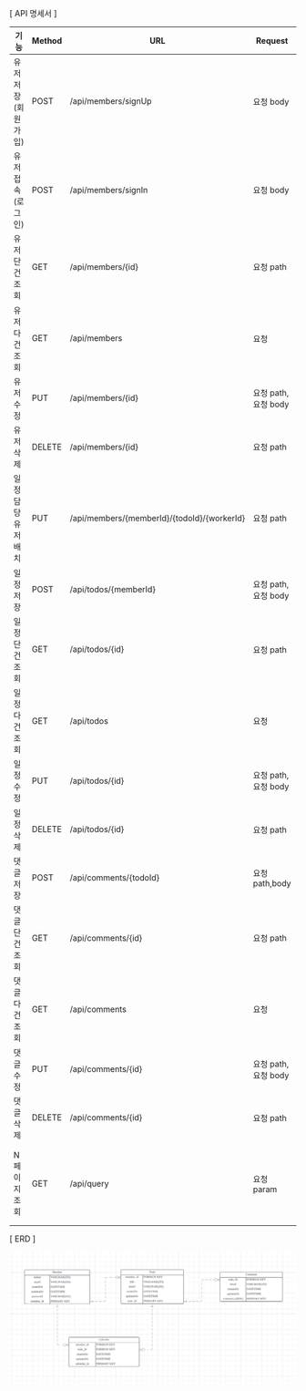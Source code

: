 [ API 명세서 ]

| 기능 | Method | URL | Request | Response |
| --- | --- | --- | --- | --- |
| 유저 저장 (회원 가입) | POST | /api/members/signUp | 요청 body | Jwt 값 |
| 유저 접속 (로그인) | POST | /api/members/signIn | 요청 body | 상태코드,상태boolean값,메세지 |
| 유저 단건 조회 | GET | /api/members/{id} | 요청 path | 단건 유저 |
| 유저 다건 조회 | GET | /api/members | 요청 | 다건 유저 |
| 유저 수정 | PUT | /api/members/{id} | 요청 path, 요청 body | 상태코드,상태boolean값,메세지 |
| 유저 삭제 | DELETE | /api/members/{id} | 요청 path | 상태코드,상태boolean값,메세지 |
| 일정 담당 유저 배치 | PUT | /api/members/{memberId}/{todoId}/{workerId} | 요청 path | 상태코드,상태boolean값,메세지 |
| 일정 저장  | POST | /api/todos/{memberId} | 요청 path, 요청 body | 상태코드,상태boolean값,메세지 |
| 일정 단건 조회 | GET | /api/todos/{id} | 요청 path | 단건 일정 |
| 일정 다건 조회 | GET | /api/todos | 요청 | 다건 일정 |
| 일정 수정 | PUT | /api/todos/{id} | 요청 path, 요청 body | 상태코드,상태boolean값,메세지 |
| 일정 삭제 | DELETE | /api/todos/{id} | 요청 path | 상태코드,상태boolean값,메세지 |
| 댓글 저장 | POST | /api/comments/{todoId} | 요청 path,body | 상태코드,상태boolean값,메세지 |
| 댓글 단건 조회 | GET | /api/comments/{id} | 요청 path | 단건 댓글 |
| 댓글 다건 조회 | GET | /api/comments | 요청 | 다건 댓글 |
| 댓글 수정 | PUT | /api/comments/{id} | 요청 path, 요청 body | 상태코드,상태boolean값,메세지 |
| 댓글 삭제 | DELETE | /api/comments/{id} | 요청 path | 상태코드,상태boolean값,메세지 |
| N페이지 조회 | GET | /api/query | 요청 param | 일정제목, 일정내용, 댓글개수, 일정작성일, 일정수정일, 일정작성유저명 |

[ ERD ]

![img.png](img.png)